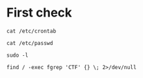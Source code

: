 # First check

`cat /etc/crontab`

`cat /etc/passwd`

`sudo -l`

`find / -exec fgrep 'CTF' {} \; 2>/dev/null`

